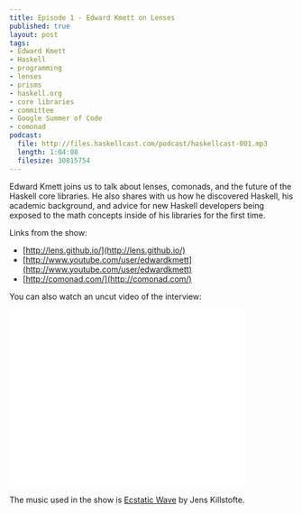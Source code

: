 ```yaml
--- 
title: Episode 1 - Edward Kmett on Lenses
published: true
layout: post
tags:
- Edward Kmett
- Haskell
- programming
- lenses
- prisms
- haskell.org
- core libraries
- committee
- Google Summer of Code
- comonad
podcast:
  file: http://files.haskellcast.com/podcast/haskellcast-001.mp3
  length: 1:04:08
  filesize: 30815754
---
```


Edward Kmett joins us to talk about lenses, comonads, and the future of the Haskell core libraries. He also shares with us how he discovered Haskell, his academic background, and advice for new Haskell developers being exposed to the math concepts inside of his libraries for the first time.

Links from the show:

- [http://lens.github.io/](http://lens.github.io/)
- [http://www.youtube.com/user/edwardkmett](http://www.youtube.com/user/edwardkmett)
- [http://comonad.com/](http://comonad.com/)

You can also watch an uncut video of the interview:

<iframe width="420" height="315" src="//www.youtube.com/embed/D6sva6hGJ-s" frameborder="0" allowfullscreen></iframe>

The music used in the show is [Ecstatic Wave](https://machinimasound.com/music/ecstatic-wave) by Jens Killstofte.
